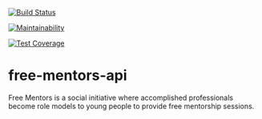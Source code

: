 [![Build Status](https://travis-ci.org/elielaticbe/free-mentors-api.svg?branch=develop)](https://travis-ci.org/elielaticbe/free-mentors-api)

[![Maintainability](https://api.codeclimate.com/v1/badges/bab85b01e233de79eed8/maintainability)](https://codeclimate.com/github/elielaticbe/free-mentors-api/maintainability)

[![Test Coverage](https://api.codeclimate.com/v1/badges/bab85b01e233de79eed8/test_coverage)](https://codeclimate.com/github/elielaticbe/free-mentors-api/test_coverage)

# free-mentors-api
Free Mentors is a social initiative where accomplished professionals become role models to young people to provide free mentorship sessions.
